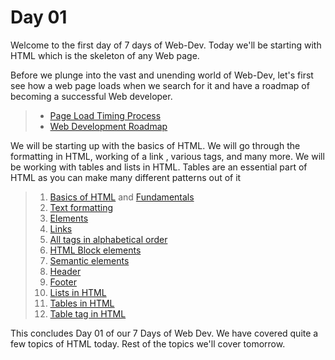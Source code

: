# Day 01
Welcome to the first day of 7 days of Web-Dev. Today we'll be starting with HTML which is the skeleton of any Web page. 

Before we plunge into the vast and unending world of Web-Dev, let's first see how a web page loads when we search for it and have a roadmap of becoming a successful Web developer.

> - [Page Load Timing Process](https://docs.newrelic.com/docs/browser/new-relic-browser/page-load-timing-resources/page-load-timing-process/)
> - [Web Development Roadmap](https://www.w3schools.com/whatis/)

We will be starting up with the basics of HTML. We will go through the formatting in HTML, working of a link , various tags, and many more. We will be working with tables and lists in HTML. Tables are an essential part of HTML as you can make many different patterns out of it 

> 1. [Basics of HTML](https://developer.mozilla.org/en-US/docs/Learn/HTML/Introduction_to_HTML/Getting_started) and [Fundamentals](https://www.w3schools.com/html/html_basic.asp)
> 2. [Text formatting](https://www.w3schools.com/html/html_formatting.asp)
> 3. [Elements](https://www.w3schools.com/html/html_elements.asp)
> 4. [Links](https://www.w3schools.com/html/html_links.asp)
> 5. [All tags in alphabetical order](https://www.w3schools.com/tags/default.asp)
> 6. [HTML Block elements](https://www.tutorialspoint.com/html/html_blocks.htm)
> 7. [Semantic elements](https://www.w3schools.com/html/html5_semantic_elements.asp)
> 8. [Header](https://www.w3schools.com/tags/tag_header.asp) 
> 9. [Footer](https://www.w3schools.com/TAGs/tag_footer.asp)
> 10. [Lists in HTML](https://www.w3schools.com/html/html_lists.asp)
> 11. [Tables in HTML](https://www.w3schools.com/html/html_tables.asp)
> 12. [Table tag in HTML](https://www.w3schools.com/tags/tag_table.asp)

This concludes Day 01 of our 7 Days of Web Dev. We have covered quite a few topics of HTML today. Rest of the topics we'll cover tomorrow.